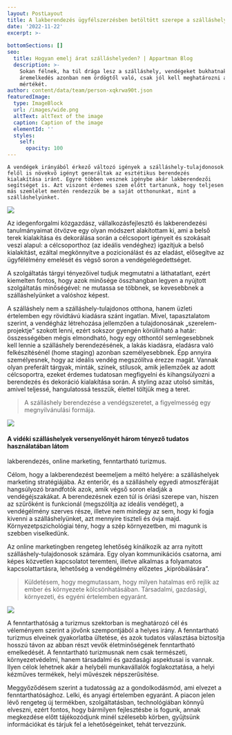 ```yaml
---
layout: PostLayout
title: A lakberendezés ügyfélszerzésben betöltött szerepe a szálláshelyfejlesztésben
date: '2022-11-22'
excerpt: >-
 
bottomSections: []
seo:
  title: Hogyan emelj árat szálláshelyeden? | Appartman Blog
  description: >-
    Sokan félnek, ha túl drága lesz a szálláshely, vendégeket bukhatnak. Az
    áremelkedés azonban nem ördögtől való, csak jól kell meghatározni a
    mértékét.
author: content/data/team/person-xqkrwa90t.json
featuredImage:
  type: ImageBlock
  url: /images/wide.png
  altText: altText of the image
  caption: Caption of the image
  elementId: ''
  styles:
    self:
      opacity: 100
---
```

`A vendégek irányából érkező változó igények a szálláshely-tulajdonosok felől is növekvő igényt generáltak az esztétikus berendezés kialakítása iránt. Egyre többen vesznek igénybe akár lakberendezői segítséget is. Azt viszont érdemes szem előtt tartanunk, hogy teljesen más szemlélet mentén rendezzük be a saját otthonunkat, mint a szálláshelyünket.`

![](/images/lakberendezes-maganszallashely-gyetvai-eva-appartman.jpeg)

Az idegenforgalmi közgazdász, vállalkozásfejlesztő és lakberendezési tanulmányaimat ötvözve egy olyan módszert alakítottam ki, ami a belső terek kialakítása és dekorálása során a célcsoport igényeit és szokásait veszi alapul: a célcsoporthoz (az ideális vendéghez) igazítjuk a belső kialakítást, ezáltal megkönnyítve a pozicionálást és az eladást, elősegítve az ügyfélélmény emelését és végső soron a vendégelégedettséget.

A szolgáltatás tárgyi tényezőivel tudjuk megmutatni a láthatatlant, ezért kiemelten fontos, hogy azok minősége összhangban legyen a nyújtott szolgáltatás minőségével: ne mutassa se többnek, se kevesebbnek a szálláshelyünket a valóshoz képest.

A szálláshely nem a szálláshely-tulajdonos otthona, hanem üzleti értelemben egy rövidtávú kiadásra szánt ingatlan. Mivel, tapasztalatom szerint, a vendégház létrehozása jellemzően a tulajdonosának „szerelem-projektje” szokott lenni, ezért sokszor gyengén körülírható a határ: összességében mégis elmondható, hogy egy otthontól semlegesebbnek kell lennie a szálláshely berendezésének, a lakás kiadásra, eladásra való felkészítésénél (home staging) azonban személyesebbnek. Épp annyira személyesnek, hogy az ideális vendég megszólítva érezze magát. Vannak olyan preferált tárgyak, minták, színek, stílusok, amik jellemzőek az adott célcsoportra, ezeket érdemes tudatosan megfigyelni és kihangsúlyozni a berendezés és dekoráció kialakítása során. A styling azaz utolsó simítás, amivel teljessé, hangulatossá tesszük, élettel töltjük meg a teret.

> A szálláshely berendezése a vendégszeretet, a figyelmesség egy megnyilvánulási formája.

![](/images/vendeghaz-berendezes-tippek-gyetvai-eva-appartman.jpeg)

#### A vidéki szálláshelyek versenyelőnyét három tényező tudatos használatában látom

lakberendezés, online marketing, fenntartható turizmus.

Célom, hogy a lakberendezést beemeljem a méltó helyére: a szálláshelyek marketing stratégiájába. Az enteriőr, és a szálláshely egyedi atmoszféráját hangsúlyozó brandfotók azok, amik végső soron eladják a vendégéjszakákat. A berendezésnek ezen túl is óriási szerepe van, hiszen az szűrőként is funkcionál (megszólítja az ideális vendéget), a vendégélmény szerves része, illetve nem mindegy az sem, hogy ki fogja kivenni a szálláshelyünket, azt mennyire tiszteli és óvja majd. Környezetpszichológiai tény, hogy a szép környezetben, mi magunk is szebben viselkedünk.

Az online marketingben rengeteg lehetőség kínálkozik az arra nyitott szálláshely-tulajdonosok számára. Egy olyan kommunikációs csatorna, ami képes közvetlen kapcsolatot teremteni, illetve alkalmas a folyamatos kapcsolattartásra, lehetőség a vendégélmény előzetes „kipróbálására”.

> Küldetésem, hogy megmutassam, hogy milyen hatalmas erő rejlik az ember és környezete kölcsönhatásában. Társadalmi, gazdasági, környezeti, és egyéni értelemben egyaránt.

![](/images/lakberendezes-es-vendegszerzes-maganszallas-apartman-vendeghaz-gyetvai-eva-appartman.jpeg)

A fenntarthatóság a turizmus szektorban is meghatározó cél és véleményem szerint a jövőnk szempontjából a helyes irány. A fenntartható turizmus elveinek gyakorlatba ültetése, és azok tudatos választása biztosítja hosszú távon az abban részt vevők életminőségének fenntartható emelkedését. A fenntartható turizmusnak nem csak természeti, környezetvédelmi, hanem társadalmi és gazdasági aspektusai is vannak. Ilyen célok lehetnek akár a helybéli munkavállalók foglakoztatása, a helyi kézműves termékek, helyi művészek népszerűsítése.

Meggyőződésem szerint a tudatosság az a gondolkodásmód, ami elvezet a fenntarthatósághoz. Lelki, és anyagi értelemben egyaránt.
A piacon jelen lévő rengeteg új termékben, szolgáltatásban, technológiában könnyű elveszni, ezért fontos, hogy bármilyen fejlesztésbe is fogunk, annak megkezdése előtt tájékozódjunk minél szélesebb körben, gyűjtsünk információkat és tárjuk fel a lehetőségeinket, tehát tervezzünk.
